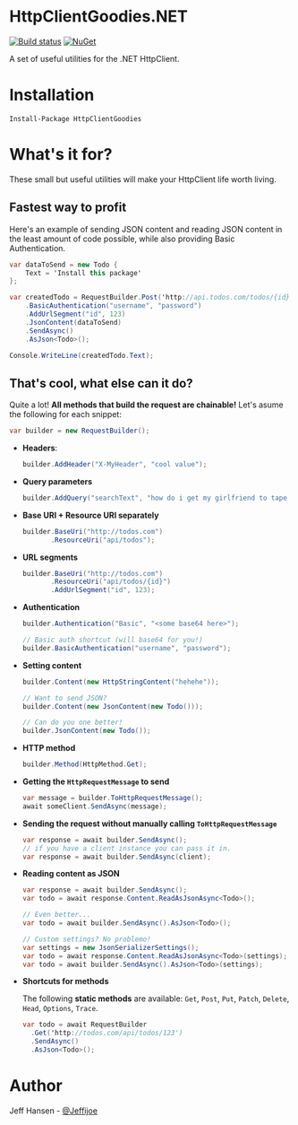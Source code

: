 # HttpClientGoodies.NET

[![Build status](https://ci.appveyor.com/api/projects/status/v8bx4kl22po40vso?svg=true)](https://ci.appveyor.com/project/jeffijoe/httpclientgoodies-net)
[![NuGet](https://img.shields.io/nuget/v/HttpClientGoodies.svg?maxAge=2592000)](http://nuget.org/packages/HttpClientGoodies)

A set of useful utilities for the .NET HttpClient.

# Installation

```
Install-Package HttpClientGoodies
```

# What's it for?

These small but useful utilities will make your HttpClient life worth living.

## Fastest way to profit

Here's an example of sending JSON content and reading JSON content in the least amount of code possible, while also providing Basic Authentication.

```csharp
var dataToSend = new Todo {
    Text = 'Install this package'
};

var createdTodo = RequestBuilder.Post('http://api.todos.com/todos/{id}')
    .BasicAuthentication("username", "password")
    .AddUrlSegment("id", 123)
    .JsonContent(dataToSend)
    .SendAsync()
    .AsJson<Todo>();

Console.WriteLine(createdTodo.Text);
```

## That's cool, what else can it do?

Quite a lot! **All methods that build the request are chainable!** Let's asume the following for each snippet:

```csharp
var builder = new RequestBuilder();
```

* **Headers**:

  ```csharp
  builder.AddHeader("X-MyHeader", "cool value");
  ```

* **Query parameters**

  ```csharp
  builder.AddQuery("searchText", "how do i get my girlfriend to tape her fingers together like a dinosaur");
  ```

* **Base URI + Resource URI separately**

  ```csharp
  builder.BaseUri("http://todos.com")
         .ResourceUri("api/todos");
  ```

* **URL segments**

  ```csharp
  builder.BaseUri("http://todos.com")
         .ResourceUri("api/todos/{id}")
         .AddUrlSegment("id", 123);
  ```

* **Authentication**

  ```csharp
  builder.Authentication("Basic", "<some base64 here>");

  // Basic auth shortcut (will base64 for you!)
  builder.BasicAuthentication("username", "password");
  ```

* **Setting content**

  ```csharp
  builder.Content(new HttpStringContent("hehehe"));

  // Want to send JSON?
  builder.Content(new JsonContent(new Todo()));

  // Can do you one better!
  builder.JsonContent(new Todo());
  ```


* **HTTP method**

  ```csharp
  builder.Method(HttpMethod.Get);
  ```

* **Getting the `HttpRequestMessage` to send**

  ```csharp
  var message = builder.ToHttpRequestMessage();
  await someClient.SendAsync(message);
  ```

* **Sending the request without manually calling `ToHttpRequestMessage`**

  ```csharp
  var response = await builder.SendAsync();
  // if you have a client instance you can pass it in.
  var response = await builder.SendAsync(client);
  ```

* **Reading content as JSON**

  ```csharp
  var response = await builder.SendAsync();
  var todo = await response.Content.ReadAsJsonAsync<Todo>();

  // Even better...
  var todo = await builder.SendAsync().AsJson<Todo>();

  // Custom settings? No problemo!
  var settings = new JsonSerializerSettings();
  var todo = await response.Content.ReadAsJsonAsync<Todo>(settings);
  var todo = await builder.SendAsync().AsJson<Todo>(settings);
  ```

* **Shortcuts for methods**

  The following **static methods** are available: `Get`, `Post`, `Put`, `Patch`, `Delete`, `Head`, `Options`, `Trace`.

  ```csharp
  var todo = await RequestBuilder
    .Get('http://todos.com/api/todos/123')
    .SendAsync()
    .AsJson<Todo>();
  ```

# Author

Jeff Hansen - [@Jeffijoe](https://twitter.com/Jeffijoe)
